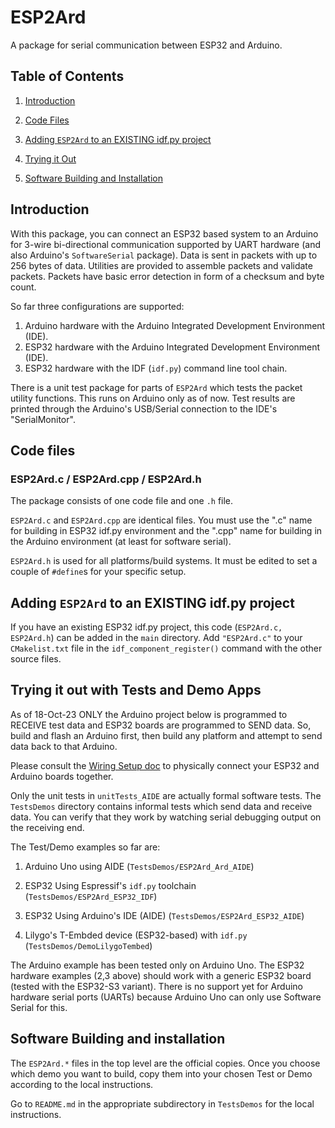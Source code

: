 # ESP2Ard
A package for serial communication between ESP32 and Arduino.

## Table of Contents

1. [Introduction](https://github.com/blake5634/ESP2Ard#Introduction)

2. [Code Files](https://github.com/blake5634/ESP2Ard#Code-files)


3. [Adding `ESP2Ard` to an EXISTING idf.py  project](https://github.com/blake5634/ESP2Ard#adding-esp2ard-to-an-existing-idfpy--project)

4. [Trying it Out](https://github.com/blake5634/ESP2Ard#trying-it-out-with-tests-and-demo-apps)

5. [Software Building and Installation](https://github.com/blake5634/ESP2Ard#software-building-and-installation)


## Introduction

With this package, you can connect an ESP32 based system to an Arduino for 3-wire bi-directional
communication supported by UART hardware (and also Arduino's `SoftwareSerial` package).  Data is sent
in packets with up to 256 bytes of data.  Utilities are provided to assemble packets and validate packets.
Packets have basic error detection in form of a checksum and byte count.

So far three configurations are supported:
   1. Arduino hardware with the Arduino Integrated Development Environment (IDE).
   2. ESP32 hardware with the Arduino Integrated Development Environment (IDE).
   3. ESP32 hardware with the IDF (`idf.py`) command line tool chain.

There is a unit test package for parts of `ESP2Ard` which tests the packet utility functions.  This runs
on Arduino only as of now.  Test results are printed through the Arduino's USB/Serial connection to the
IDE's "SerialMonitor".


## Code files

### ESP2Ard.c / ESP2Ard.cpp / ESP2Ard.h
The package consists of one code file and one `.h` file.

`ESP2Ard.c` and `ESP2Ard.cpp` are identical files.
You must use the ".c" name for building in ESP32 idf.py  environment and
the ".cpp" name for building in the Arduino environment (at least for
software serial).

`ESP2Ard.h` is used for all platforms/build systems.   It must be edited
to set a couple of  `#define`s for your specific setup.



## Adding `ESP2Ard` to an EXISTING idf.py  project

If you have an existing ESP32 idf.py  project, this code (`ESP2Ard.c, ESP2Ard.h`)
can be added in the `main` directory.
Add `"ESP2Ard.c"` to your `CMakelist.txt` file in the `idf_component_register()` command with
the other source files.



## Trying it out with Tests and Demo Apps

As of 18-Oct-23 ONLY the Arduino project below is programmed to RECEIVE test data and
ESP32 boards are programmed to SEND data.  So, build and flash an Arduino first, then build
any platform and attempt to send data back to that Arduino.

Please consult the [Wiring Setup doc](Doc/WiringInfo.md)
to physically connect your ESP32 and Arduino boards together.

Only the unit tests in `unitTests_AIDE` are actually formal software tests.   The `TestsDemos`
directory contains informal tests which send data and receive data.  You can verify that they work
by watching serial debugging output on the receiving end.


The Test/Demo examples so far are:

1) Arduino Uno using AIDE  (`TestsDemos/ESP2Ard_Ard_AIDE`)

2) ESP32 Using Espressif's `idf.py` toolchain (`TestsDemos/ESP2Ard_ESP32_IDF`)

3) ESP32 Using Arduino's IDE (AIDE) (`TestsDemos/ESP2Ard_ESP32_AIDE`)

4) Lilygo's T-Embded device (ESP32-based) with `idf.py` (`TestsDemos/DemoLilygoTembed`)

The Arduino example has been tested only on Arduino Uno.   The ESP32 hardware examples (2,3 above)
should work with a generic ESP32 board (tested with the ESP32-S3 variant).   There is no support
yet for Arduino hardware serial ports (UARTs) because Arduino Uno can only use Software Serial for this.

## Software Building and installation
The `ESP2Ard.*` files in the top level are the official copies. 
Once you choose which demo you want to build, 
 copy them into your chosen Test or Demo according to the local instructions.

Go to `README.md` in the appropriate subdirectory in `TestsDemos` for the local instructions.

